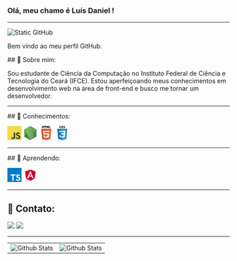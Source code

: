 ### Olá, meu chamo é Luís Daniel !

--- 
 
 <img src="https://img.shields.io/static/v1?label=Overview&message=Daniel-MComin&color=f8efd4&style=for-the-badge&logo=GitHub" alt="Static GitHub">
 
 Bem vindo ao meu perfil GitHub.

<p align="left"> 
## 🚀 Sobre mim: 
 
   Sou estudante de Ciência da Computação no Instituto Federal de Ciência e Tecnologia do Ceará (IFCE). Estou aperfeiçoando meus conhecimentos em desenvolvimento web na área de front-end e busco me tornar um desenvolvedor.
</p>

----

<p align="left">
 ## 🚀 Conhecimentos:
 
<code><img height="32" src="https://raw.githubusercontent.com/github/explore/80688e429a7d4ef2fca1e82350fe8e3517d3494d/topics/javascript/javascript.png" alt="Javascript"/></code>
<code><img height="32" src="https://raw.githubusercontent.com/github/explore/80688e429a7d4ef2fca1e82350fe8e3517d3494d/topics/nodejs/nodejs.png" alt="Nodejs"/></code>
<code><img height="32" src="https://raw.githubusercontent.com/github/explore/80688e429a7d4ef2fca1e82350fe8e3517d3494d/topics/html/html.png" alt="HTML5"/></code>
<code><img height="32" src="https://raw.githubusercontent.com/github/explore/80688e429a7d4ef2fca1e82350fe8e3517d3494d/topics/css/css.png" alt="CSS"/></code>
</p>

----

<p align="left">
 ## 🚀 Aprendendo:
 
<code><img height="32" src="https://raw.githubusercontent.com/github/explore/80688e429a7d4ef2fca1e82350fe8e3517d3494d/topics/typescript/typescript.png" alt="Typescript"/></code>
 <code><img height="32" src="https://raw.githubusercontent.com/github/explore/80688e429a7d4ef2fca1e82350fe8e3517d3494d/topics/angular/angular.png" alt="Angular"/></code>
</p>

----
  ## 🚀 Contato:
  
<p align="left">
<div>
<a href = "mailto:danimacielcomin@gmail.com"><img loading="lazy" src="https://img.shields.io/badge/Gmail-D14836?style=for-the-badge&logo=gmail&logoColor=white" target="_blank"></a>
<a href="https://www.linkedin.com/in/luis-daniel-maciel-comin-b5a0b7211" target="_blank"><img loading="lazy" src="https://img.shields.io/badge/-LinkedIn-%230077B5?style=for-the-badge&logo=linkedin&logoColor=white" target="_blank"></a>   
</div>
</p>

--- 

<p align="left">
 <table>
  <tr>
    <td>
      <img
        align="left"
        src="https://github-readme-stats.vercel.app/api?username=daniel-mcomin&theme=dark&hide_border=false&include_all_commits=true"
        alt="Github Stats"
      />
    </td>
    <td>
      <img
        align="left"
        src="https://github-readme-stats.vercel.app/api/top-langs/?username=daniel-mcomin&theme=dark&hide_border=false&include_all_commits=true&count_private=true&layout=compact"
        alt="Github Stats"
      />
    </td>
  </tr>
</table>
</p>


